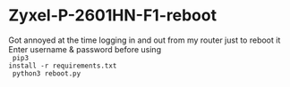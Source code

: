 # Zyxel-P-2601HN-F1-reboot
Got annoyed at the time logging in and out from my router just to reboot it<br>
Enter username & password before using<br>
<code>
pip3 install -r requirements.txt<br>
python3 reboot.py
</code>
